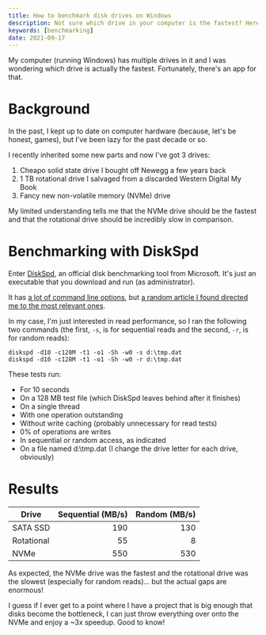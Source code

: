 ```yaml
---
title: How to benchmark disk drives on Windows
description: Not sure which drive in your computer is the fastest? Here's how to benchmark drives on Windows.
keywords: [benchmarking]
date: 2021-09-17
---
```


My computer (running Windows) has multiple drives in it and I was wondering which drive is actually the fastest. Fortunately, there's an app for that.

# Background
In the past, I kept up to date on computer hardware (because, let's be honest, games), but I've been lazy for the past decade or so.

I recently inherited some new parts and now I've got 3 drives:

1. Cheapo solid state drive I bought off Newegg a few years back
1. 1 TB rotational drive I salvaged from a discarded Western Digital My Book
1. Fancy new non-volatile memory (NVMe) drive

My limited understanding tells me that the NVMe drive should be the fastest and that the rotational drive should be incredibly slow in comparison.

# Benchmarking with DiskSpd
Enter [DiskSpd](https://github.com/Microsoft/diskspd/wiki), an official disk benchmarking tool from Microsoft. It's just an executable that you download and run (as administrator).

It has [a lot of command line options](https://github.com/Microsoft/diskspd/wiki/Command-line-and-parameters), but [a random article I found directed me to the most relevant ones](https://www.windowscentral.com/how-test-hard-drive-performance-diskspd-windows-10).

In my case, I'm just interested in read performance, so I ran the following two commands (the first, `-s`, is for sequential reads and the second, `-r`, is for random reads):

```
diskspd -d10 -c128M -t1 -o1 -Sh -w0 -s d:\tmp.dat
diskspd -d10 -c128M -t1 -o1 -Sh -w0 -r d:\tmp.dat
```

These tests run:

* For 10 seconds
* On a 128 MB test file (which DiskSpd leaves behind after it finishes)
* On a single thread
* With one operation outstanding
* Without write caching (probably unnecessary for read tests)
* 0% of operations are writes
* In sequential or random access, as indicated
* On a file named d:\tmp.dat (I change the drive letter for each drive, obviously)

# Results
| Drive | Sequential (MB/s) | Random (MB/s) |
| --- | ---: | ---: |
| SATA SSD | 190 | 130 |
| Rotational | 55 | 8 |
| NVMe | 550 | 530 |

As expected, the NVMe drive was the fastest and the rotational drive was the slowest (especially for random reads)... but the actual gaps are enormous!

I guess if I ever get to a point where I have a project that is big enough that disks become the bottleneck, I can just throw everything over onto the NVMe and enjoy a ~3x speedup. Good to know!